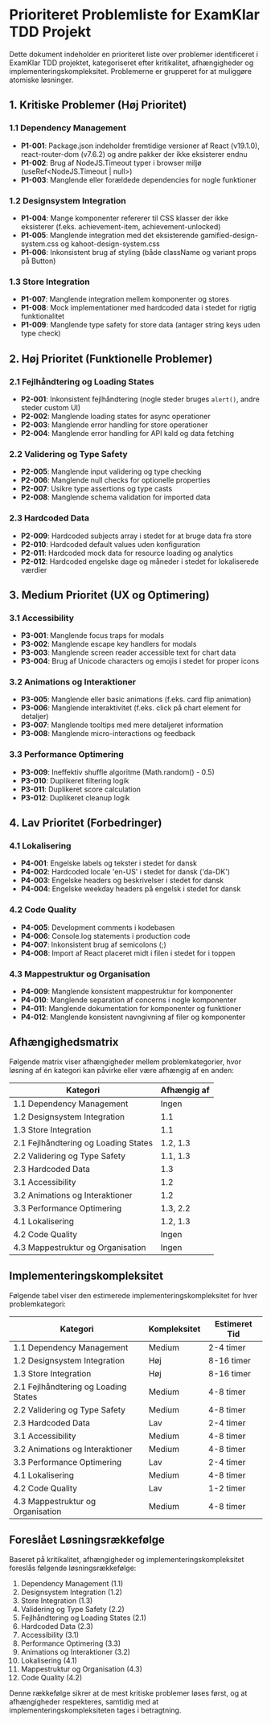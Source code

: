 # Prioriteret Problemliste for ExamKlar TDD Projekt

Dette dokument indeholder en prioriteret liste over problemer identificeret i ExamKlar TDD projektet, kategoriseret efter kritikalitet, afhængigheder og implementeringskompleksitet. Problemerne er grupperet for at muliggøre atomiske løsninger.

## 1. Kritiske Problemer (Høj Prioritet)

### 1.1 Dependency Management
- **P1-001**: Package.json indeholder fremtidige versioner af React (v19.1.0), react-router-dom (v7.6.2) og andre pakker der ikke eksisterer endnu
- **P1-002**: Brug af NodeJS.Timeout typer i browser miljø (useRef<NodeJS.Timeout | null>)
- **P1-003**: Manglende eller forældede dependencies for nogle funktioner

### 1.2 Designsystem Integration
- **P1-004**: Mange komponenter refererer til CSS klasser der ikke eksisterer (f.eks. achievement-item, achievement-unlocked)
- **P1-005**: Manglende integration med det eksisterende gamified-design-system.css og kahoot-design-system.css
- **P1-006**: Inkonsistent brug af styling (både className og variant props på Button)

### 1.3 Store Integration
- **P1-007**: Manglende integration mellem komponenter og stores
- **P1-008**: Mock implementationer med hardcoded data i stedet for rigtig funktionalitet
- **P1-009**: Manglende type safety for store data (antager string keys uden type check)

## 2. Høj Prioritet (Funktionelle Problemer)

### 2.1 Fejlhåndtering og Loading States
- **P2-001**: Inkonsistent fejlhåndtering (nogle steder bruges `alert()`, andre steder custom UI)
- **P2-002**: Manglende loading states for async operationer
- **P2-003**: Manglende error handling for store operationer
- **P2-004**: Manglende error handling for API kald og data fetching

### 2.2 Validering og Type Safety
- **P2-005**: Manglende input validering og type checking
- **P2-006**: Manglende null checks for optionelle properties
- **P2-007**: Usikre type assertions og type casts
- **P2-008**: Manglende schema validation for imported data

### 2.3 Hardcoded Data
- **P2-009**: Hardcoded subjects array i stedet for at bruge data fra store
- **P2-010**: Hardcoded default values uden konfiguration
- **P2-011**: Hardcoded mock data for resource loading og analytics
- **P2-012**: Hardcoded engelske dage og måneder i stedet for lokaliserede værdier

## 3. Medium Prioritet (UX og Optimering)

### 3.1 Accessibility
- **P3-001**: Manglende focus traps for modals
- **P3-002**: Manglende escape key handlers for modals
- **P3-003**: Manglende screen reader accessible text for chart data
- **P3-004**: Brug af Unicode characters og emojis i stedet for proper icons

### 3.2 Animations og Interaktioner
- **P3-005**: Manglende eller basic animations (f.eks. card flip animation)
- **P3-006**: Manglende interaktivitet (f.eks. click på chart element for detaljer)
- **P3-007**: Manglende tooltips med mere detaljeret information
- **P3-008**: Manglende micro-interactions og feedback

### 3.3 Performance Optimering
- **P3-009**: Ineffektiv shuffle algoritme (Math.random() - 0.5)
- **P3-010**: Duplikeret filtering logik
- **P3-011**: Duplikeret score calculation
- **P3-012**: Duplikeret cleanup logik

## 4. Lav Prioritet (Forbedringer)

### 4.1 Lokalisering
- **P4-001**: Engelske labels og tekster i stedet for dansk
- **P4-002**: Hardcoded locale 'en-US' i stedet for dansk ('da-DK')
- **P4-003**: Engelske headers og beskrivelser i stedet for dansk
- **P4-004**: Engelske weekday headers på engelsk i stedet for dansk

### 4.2 Code Quality
- **P4-005**: Development comments i kodebasen
- **P4-006**: Console.log statements i production code
- **P4-007**: Inkonsistent brug af semicolons (;)
- **P4-008**: Import af React placeret midt i filen i stedet for i toppen

### 4.3 Mappestruktur og Organisation
- **P4-009**: Manglende konsistent mappestruktur for komponenter
- **P4-010**: Manglende separation af concerns i nogle komponenter
- **P4-011**: Manglende dokumentation for komponenter og funktioner
- **P4-012**: Manglende konsistent navngivning af filer og komponenter

## Afhængighedsmatrix

Følgende matrix viser afhængigheder mellem problemkategorier, hvor løsning af én kategori kan påvirke eller være afhængig af en anden:

| Kategori | Afhængig af |
|----------|-------------|
| 1.1 Dependency Management | Ingen |
| 1.2 Designsystem Integration | 1.1 |
| 1.3 Store Integration | 1.1 |
| 2.1 Fejlhåndtering og Loading States | 1.2, 1.3 |
| 2.2 Validering og Type Safety | 1.1, 1.3 |
| 2.3 Hardcoded Data | 1.3 |
| 3.1 Accessibility | 1.2 |
| 3.2 Animations og Interaktioner | 1.2 |
| 3.3 Performance Optimering | 1.3, 2.2 |
| 4.1 Lokalisering | 1.2, 1.3 |
| 4.2 Code Quality | Ingen |
| 4.3 Mappestruktur og Organisation | Ingen |

## Implementeringskompleksitet

Følgende tabel viser den estimerede implementeringskompleksitet for hver problemkategori:

| Kategori | Kompleksitet | Estimeret Tid |
|----------|--------------|---------------|
| 1.1 Dependency Management | Medium | 2-4 timer |
| 1.2 Designsystem Integration | Høj | 8-16 timer |
| 1.3 Store Integration | Høj | 8-16 timer |
| 2.1 Fejlhåndtering og Loading States | Medium | 4-8 timer |
| 2.2 Validering og Type Safety | Medium | 4-8 timer |
| 2.3 Hardcoded Data | Lav | 2-4 timer |
| 3.1 Accessibility | Medium | 4-8 timer |
| 3.2 Animations og Interaktioner | Medium | 4-8 timer |
| 3.3 Performance Optimering | Lav | 2-4 timer |
| 4.1 Lokalisering | Medium | 4-8 timer |
| 4.2 Code Quality | Lav | 1-2 timer |
| 4.3 Mappestruktur og Organisation | Medium | 4-8 timer |

## Foreslået Løsningsrækkefølge

Baseret på kritikalitet, afhængigheder og implementeringskompleksitet foreslås følgende løsningsrækkefølge:

1. Dependency Management (1.1)
2. Designsystem Integration (1.2)
3. Store Integration (1.3)
4. Validering og Type Safety (2.2)
5. Fejlhåndtering og Loading States (2.1)
6. Hardcoded Data (2.3)
7. Accessibility (3.1)
8. Performance Optimering (3.3)
9. Animations og Interaktioner (3.2)
10. Lokalisering (4.1)
11. Mappestruktur og Organisation (4.3)
12. Code Quality (4.2)

Denne rækkefølge sikrer at de mest kritiske problemer løses først, og at afhængigheder respekteres, samtidig med at implementeringskompleksiteten tages i betragtning.